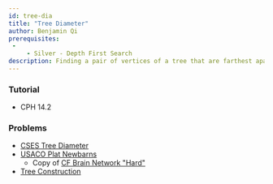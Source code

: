```yaml
---
id: tree-dia
title: "Tree Diameter"
author: Benjamin Qi
prerequisites: 
 - 
     - Silver - Depth First Search
description: Finding a pair of vertices of a tree that are farthest apart.
---
```


### Tutorial

 - CPH 14.2

### Problems

 - [CSES Tree Diameter](https://cses.fi/problemset/task/1131)
 - [USACO Plat Newbarns](http://www.usaco.org/index.php?page=viewproblem2&cpid=817)
   - Copy of [CF Brain Network "Hard"](https://codeforces.com/contest/690/problem/C3)
 - [Tree Construction](https://csacademy.com/contest/archive/task/tree-construct)